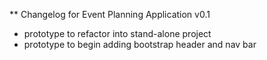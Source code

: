 ** Changelog for Event Planning Application
v0.1
- prototype to refactor into stand-alone project
- prototype to begin adding bootstrap header and nav bar 